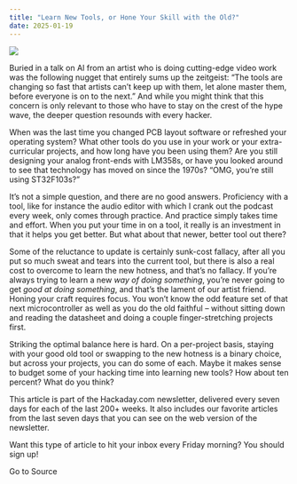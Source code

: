 ```yaml
---
title: "Learn New Tools, or Hone Your Skill with the Old?"
date: 2025-01-19
---
```


![](https://hackaday.com/wp-content/uploads/2019/09/ToolsYouCantTake.jpg?w=800)

Buried in a talk on AI from an artist who is doing cutting-edge video work was the following nugget that entirely sums up the zeitgeist: “The tools are changing so fast that artists can’t keep up with them, let alone master them, before everyone is on to the next.” And while you might think that this concern is only relevant to those who have to stay on the crest of the hype wave, the deeper question resounds with every hacker.

When was the last time you changed PCB layout software or refreshed your operating system? What other tools do you use in your work or your extra-curricular projects, and how long have you been using them? Are you still designing your analog front-ends with LM358s, or have you looked around to see that technology has moved on since the 1970s? “OMG, you’re still using ST32F103s?”

It’s not a simple question, and there are no good answers. Proficiency with a tool, like for instance the audio editor with which I crank out the podcast every week, only comes through practice. And practice simply takes time and effort. When you put your time in on a tool, it really is an investment in that it helps you get better. But what about that newer, better tool out there?

Some of the reluctance to update is certainly sunk-cost fallacy, after all you put so much sweat and tears into the current tool, but there is also a real cost to overcome to learn the new hotness, and that’s no fallacy. If you’re always trying to learn a new _way of doing something_, you’re never going to get _good at doing something_, and that’s the lament of our artist friend. Honing your craft requires focus. You won’t know the odd feature set of that next microcontroller as well as you do the old faithful – without sitting down and reading the datasheet and doing a couple finger-stretching projects first.

Striking the optimal balance here is hard. On a per-project basis, staying with your good old tool or swapping to the new hotness is a binary choice, but across your projects, you can do some of each. Maybe it makes sense to budget some of your hacking time into learning new tools? How about ten percent? What do you think?

This article is part of the Hackaday.com newsletter, delivered every seven days for each of the last 200+ weeks. It also includes our favorite articles from the last seven days that you can see on the web version of the newsletter.

Want this type of article to hit your inbox every Friday morning? You should sign up!

Go to Source
